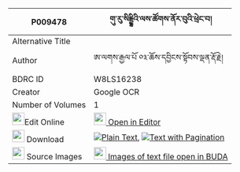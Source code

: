 |P009478|གུ་རུ་སིདྡྷིའི་ལས་ཚོགས་ནོར་བུའི་ཕྲེང་བ། 
| --- | --- 
|Alternative Title |
|Author| ཨ་ལགས་རྒྱལ་པོ ༠༣་ཆོས་དབྱིངས་སྟོབས་ལྡན་རྡོ་རྗེ།
|BDRC ID | W8LS16238
|Creator | Google OCR
|Number of Volumes| 1
|<img width="25" src="https://img.icons8.com/color/25/000000/edit-property.png">Edit Online| [<img width="25" src="https://avatars.githubusercontent.com/u/45091458?s=200&v=4"> Open in Editor](http://editor.openpecha.org/P009478)
|<img width="25" src="https://img.icons8.com/fluent/48/000000/download-2.png"/>  Download | [![](https://img.icons8.com/color/20/000000/txt.png)Plain Text](https://github.com/Openpecha/P009478/releases/download/v1/guru_siddhi_letsok_norbu_i_tre_plain_P009478.zip), [![](https://img.icons8.com/color/20/000000/txt.png)Text with Pagination](https://github.com/Openpecha/P009478/releases/download/v1/guru_siddhi_letsok_norbu_i_tre_pages_P009478.zip)
|<img width="25" src="https://img.icons8.com/plasticine/100/000000/pictures-folder.png"/>  Source Images | [<img width="25" src="https://library.bdrc.io/icons/BUDA-small.svg"> Images of text file open in BUDA](https://library.bdrc.io/show/bdr:W8LS16238)